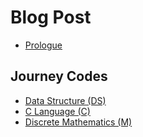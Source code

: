 # Blog Post
* [Prologue](./)
## Journey Codes
* [Data Structure (DS)](./)
* [C Language (C)](./)
* [Discrete Mathematics (M)](./)
